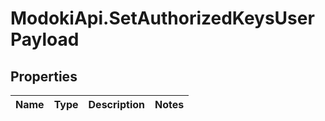 # ModokiApi.SetAuthorizedKeysUserPayload

## Properties
Name | Type | Description | Notes
------------ | ------------- | ------------- | -------------


